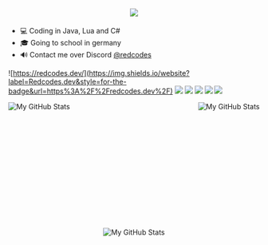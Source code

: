 <h1 align="center">
  <a href="https://git.io/typing-svg">
    <img src="https://readme-typing-svg.herokuapp.com/?lines=Hello,+There!+👋;My+Name+is+David+😅;&center=true&size=30">
  </a>
</h1>


- 💻 Coding in Java, Lua and C#
- 🎓 Going to school in germany
- 🔊 Contact me over Discord [@redcodes](https://discords.com/bio/p/redi)

![https://redcodes.dev/](https://img.shields.io/website?label=Redcodes.dev&style=for-the-badge&url=https%3A%2F%2Fredcodes.dev%2F)
![](https://img.shields.io/github/followers/redcodesdev?style=for-the-badge&logo=github)
![](https://img.shields.io/reddit/user-karma/combined/RedstonecraftHD?label=Reddit%20karma&logo=reddit&style=for-the-badge)
![](https://img.shields.io/twitch/status/redcodesdev?label=Twitch&logo=twitch&style=for-the-badge)
![](https://img.shields.io/twitter/follow/redcodesdev?label=Followers&logo=twitter&style=for-the-badge)
![](https://img.shields.io/youtube/channel/views/UCqL-YgFzVIGV8uVJnfgh2cQ?label=Views&logo=youtube&style=for-the-badge)

<img align="left" alt="My GitHub Stats" src="https://github-readme-stats.vercel.app/api/top-langs/?username=redcodesdev&theme=gruvbox&count_private=true&show_icons=true&hide_border=true3" />
<img align="right" alt="My GitHub Stats" src="https://github-readme-stats.vercel.app/api?username=redcodesdev&theme=gruvbox&count_private=true&show_icons=true&hide_border=true" />
<br><br><br><br><br><br><br><br><br><br><br><br><br><br>
<p align="center">
<img alt="My GitHub Stats" src="https://github-profile-trophy.vercel.app/?username=redcodesdev&theme=onedark" />
</p>
